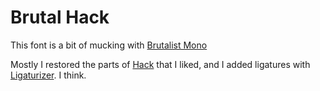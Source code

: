 # Brutal Hack

This font is a bit of mucking with [Brutalist Mono](https://github.com/BRUTALISM/Brutalist)

Mostly I restored the parts of [Hack](https://github.com/source-foundry/Hack) that I liked, and I added ligatures with [Ligaturizer](https://github.com/ToxicFrog/Ligaturizer). I think.

